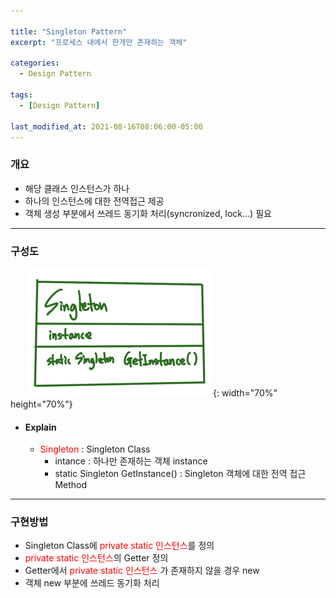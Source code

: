 ```yaml
---

title: "Singleton Pattern"
excerpt: "프로세스 내에서 한개만 존재하는 객체" 

categories:
  - Design Pattern

tags:
  - [Design Pattern]

last_modified_at: 2021-08-16T08:06:00-05:00
---
```



### 개요
 - 해당 클래스 인스턴스가 하나
 - 하나의 인스턴스에 대한 전역접근 제공
 - 객체 생성 부분에서 쓰레드 동기화 처리(syncronized, lock...) 필요

---

### 구성도
　　![image](/assets/images/DesignPattern/SingletonPattern.png){: width="70%" height="70%"}  

 - #### Explain
   - <span style="color:red">Singleton</span> : Singleton Class
     - intance : 하나만 존재하는 객체 instance
     - static Singleton GetInstance() : Singleton 객체에 대한 전역 접근 Method

---
### 구현방법
 - Singleton Class에 <span style="color:red">private static 인스턴스</span>를 정의
 - <span style="color:red">private static 인스턴스</span>의 Getter 정의
 - Getter에서 <span style="color:red">private static 인스턴스</span> 가 존재하지 않을 경우 new
 - 객체 new 부분에 쓰레드 동기화 처리
